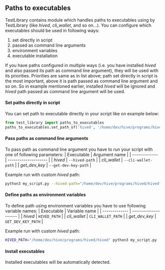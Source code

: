 ## Paths to executables

TestLibrary contains module which handles paths to executables using by TestLibrary (like _hived_, _cli_wallet_, and so on...). You can configure which executables should be used in following ways:
1. set directly in script
2. passed as command line arguments
3. environment variables
4. executable installation

If you have paths configured in multiple ways (i.e. you have installed _hived_ and also passed its path as command line argument), they will be used with its priorities. Priorities are same as in list above; path set directly in script is the most important, above it is path passed as command line argument and so on. So in example mentioned earlier, installed _hived_ will be ignored and _hived_ path passed as command line argument will be used.

#### Set paths directly in script

You can set path to executable directly in your script like on example below:
```python
from test_library import paths_to_executables
paths_to_executables.set_path_of('hived', '/home/dev/hive/programs/hived/hived')
```

#### Pass paths as command line arguments

To pass path as command line argument you have to run your script with one of following parameters:
| Executable    | Argument name        |
| ------------- | -------------------- |
| _hived_       | `--hived-path`       |
| _cli_wallet_  | `--cli-wallet-path`  |
| _get_dev_key_ | `--get-dev-key-path` |

Example run with custom _hived_ path:
```bash
python3 my_script.py --hived-path="/home/dev/hive/programs/hived/hived"
```

#### Define paths as environment variables

To define path using environment variables you have to use following variable names:
| Executable    | Variable name        |
| ------------- | -------------------- |
| _hived_       | `HIVED_PATH`         |
| _cli_wallet_  | `CLI_WALLET_PATH`    |
| _get_dev_key_ | `GET_DEV_KEY_PATH`   |

Example run with custom _hived_ path:
```bash
HIVED_PATH="/home/dev/hive/programs/hived/hived" python3 my_script.py
```

#### Install executables

Installed executables will be automatically detected.
